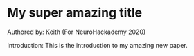 # My super amazing title

Authored by: Keith
(For NeuroHackademy 2020)

Introduction: This is the introduction to my amazing new paper.
